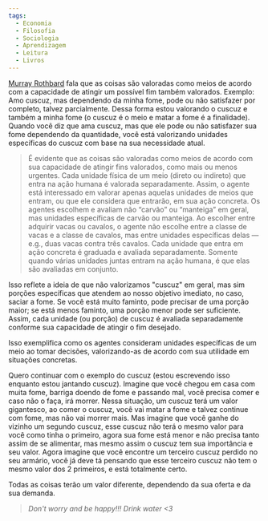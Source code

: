 ```yaml
---
tags:
  - Economia
  - Filosofia
  - Sociologia
  - Aprendizagem
  - Leitura
  - Livros
---
```

[Murray Rothbard](Murray%20Rothbard.md) fala que as coisas são valoradas como meios de acordo com a capacidade de atingir um possível fim também valorados. Exemplo: Amo cuscuz, mas dependendo da minha fome, pode ou não satisfazer por completo, talvez parcialmente. Dessa forma estou valorando o cuscuz e também a minha fome (o cuscuz é o meio e matar a fome é a finalidade). Quando você diz que ama cuscuz, mas que ele pode ou não satisfazer sua fome dependendo da quantidade, você está valorizando unidades específicas do cuscuz com base na sua necessidade atual.

> É evidente que as coisas são valoradas como meios de acordo com sua capacidade de atingir fins valorados, como mais ou menos urgentes. Cada unidade física de um meio (direto ou indireto) que entra na ação humana é valorada separadamente. Assim, o agente está interessado em valorar apenas aquelas unidades de meios que entram, ou que ele considera que entrarão, em sua ação concreta. Os agentes escolhem e avaliam não “carvão” ou “manteiga” em geral, mas unidades específicas de carvão ou manteiga. Ao escolher entre adquirir vacas ou cavalos, o agente não escolhe entre a classe de vacas e a classe de cavalos, mas entre unidades específicas delas — e.g., duas vacas contra três cavalos. Cada unidade que entra em ação concreta é graduada e avaliada separadamente. Somente quando várias unidades juntas entram na ação humana, é que elas são avaliadas em conjunto.

Isso reflete a ideia de que não valorizamos "cuscuz" em geral, mas sim porções específicas que atendem ao nosso objetivo imediato, no caso, saciar a fome. Se você está muito faminto, pode precisar de uma porção maior; se está menos faminto, uma porção menor pode ser suficiente. Assim, cada unidade (ou porção) de cuscuz é avaliada separadamente conforme sua capacidade de atingir o fim desejado.

Isso exemplifica como os agentes consideram unidades específicas de um meio ao tomar decisões, valorizando-as de acordo com sua utilidade em situações concretas.

Quero continuar com o exemplo do cuscuz (estou escrevendo isso enquanto estou jantando cuscuz). Imagine que você chegou em casa com muita fome, barriga doendo de fome e passando mal, você precisa comer e caso não o faça, irá morrer. Nessa situação, um cuscuz terá um valor gigantesco, ao comer o cuscuz, você vai matar a fome e talvez continue com fome, mas não vai morrer mais. Mas imagine que você ganhe do vizinho um segundo cuscuz, esse cuscuz não terá o mesmo valor para você como tinha o primeiro, agora sua fome está menor e não precisa tanto assim de se alimentar, mas mesmo assim o cuscuz tem sua importância e seu valor. Agora imagine que você encontre um terceiro cuscuz perdido no seu armário, você já deve tá pensando que esse terceiro cuscuz não tem o mesmo valor dos 2 primeiros, e está totalmente certo.

Todas as coisas terão um valor diferente, dependendo da sua oferta e da sua demanda.

> *Don't worry and be happy!!! Drink water <3*
